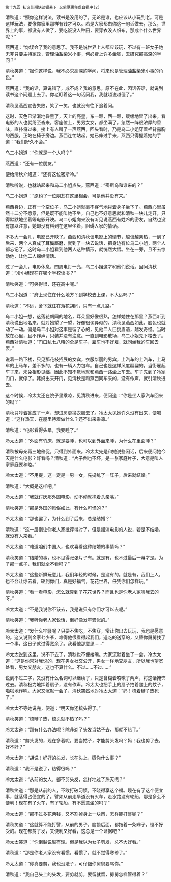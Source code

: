    第十九回 初议佳期快谈银幕下 又蒙厚惠释虑白镪中(2) 

   清秋道：“照你这样说法，读书是没用的了，无论是谁，也应该从小玩到老。可是这样玩法，要像你家里那样有钱才可以。若是大家都由你这一句话做去，那么，世界上的事，都没有人做了，要吃饭没人种田，要穿衣没人织布，那成个什么世界呢？”

   燕西道：“你误会了我的意思了。我不是说世界上人都应该玩，不过有一班女子她无非只要主持家政，管理油盐柴米小事，何必费上许多金钱，去研究那高深的学问？”

   清秋笑道：“据你这样说，我不必求高深的学问，将来也是管理油盐柴米小事的角色。”

   燕西道：“我的话，算说错了，成不成？我的意思，原不在此，因话答话，就说到读书这个问题上去了。你老盯着这一句话问我，我就越说越僵了。”

   清秋见燕西宣告失败，笑了一笑，也就没有往下追着问。

   这时，天色已渐渐地昏黑了，天上的亮星，东一颗，西一颗，缓缓地冒了出来。看电影的人也就纷至沓来，客座位上，男男女女，都坐满了。忽然一阵很浓厚的香味，直扑将过来。接上有人叫了一声燕西，回头看时，乃是乌二小姐穿着袒背露胸的西服，正站在椅子旁边。燕西连忙站起，她已伸过手来，燕西只得握着她的手道：“我们好久不会。”

   乌二小姐道：“你就是一个人吗？”

   燕西道：“还有一位朋友。”

   便给清秋介绍道：“还有这位密斯冷。”

   清秋听说，也就站起来和乌二小姐点头。燕西道：“密斯乌和谁来的？”

   乌二小姐道：“原约了一位朋友在这里相会，可是他并没有来。”

   燕西身边，正有一个空位子，乌二小姐就毫不客气地挨着身子坐下了。燕西心里虽然十二分不愿意，但是既不能叫她不坐，自己也不好意思就和清秋一块儿走开，只得默默地坐着等电影开映。乌二小姐向来没有听见说燕西有姓冷的密友，自然也没有加以注意，她却没有料到在这里坐着，阻碍人家的情话。

   不多大一会儿，电影已开映了。燕西和清秋谈电影上的情节，越谈越亲热，一到了后来，两个人真成了耳鬓厮磨，就到了一块去说话，把身边有位乌二小姐，两个人都忘记了。这时乌二小姐看到他两人这种情形，就恍然大悟。坐在一旁，且不去惊动他，让他二人绵绵情话。

   过了一会儿，电影休息，四周电灯一亮，乌二小姐这才和他们说话。因问清秋道：“冷小姐现在在哪个学校读书？”

   清秋笑道：“可笑得很，还在高中呢。”

   乌二小姐道：“府上现住在什么地方？到学校去上课，不大远吗？”

   清秋道：“不远，舍下就住在落花胡同，只有一点儿路。”

   乌二小姐一想，这落花胡同的地名，耳朵里好像很熟，怎样她住在那里？燕西听到清秋说出地名来，就对她望了一望，好像很诧异似的。清秋见燕西如此，脸色也就动了一动。偏是乌二小姐对这事是留了心的，见他二人目挑眉语，越发奇怪。当时放在心里，且不作声，只装并没有注意。一直到电影散场，乌二小姐先下楼去了。燕西对清秋道：“门口乱七八糟的全是车子，雇车也不好雇，就同坐我的车回去罢。”

   说着一路下楼，只见那花枝招展的女宾，衣服华丽的男宾，上汽车的上汽车，上马车的上马车，差不多的，也有一辆人力包车。自己也是这样风度翩翩的，当街雇起车子来，未免相形见绌，因此不知不觉地就和燕西一路坐上车去。车子先到了冷家门口，就停了。韩妈出来开门，见清秋是和燕西同车来的，没有作声，就引清秋进去。

   这个时候，冷太太还在院子里乘凉，见清秋进来，便问道：“你是坐人家汽车回来的吗？”

   清秋只哼着答应了一声，却进房更换衣服去了。冷太太见她许久没有出来，便喊道：“这样热天，在屋里待着做什么？还不出来乘凉。”

   清秋道：“电影看得头晕，我要睡了。”

   冷太太道：“外面有竹床，就是要睡，也可以到外面来睡，为什么在里面睡？”

   清秋被母亲再三地催促，只得到外面来。冷太太先是和她说些闲话，后来便问她今天是什么电影？好看吗？清秋道：“片子倒也不坏，是一张家庭片子，大意是叫人家家庭要和睦。”

   冷太太道：“不用提，这一定是一男一女，先捣乱了一阵子，后来就结婚。”

   清秋道：“大概是这样吧。”

   冷太太道：“我就讨厌那外国电影，动不动就抱着头亲嘴。”

   清秋笑道：“那是外国的风俗如此，有什么可怪的？”

   冷太太道：“那也罢了，为什么到了后来，总是结婚？”

   清秋道：“这一层倒让你老人家批评得对了。但是据演电影的人说，若是不结婚，就没有人来看。”

   冷太太道：“难道咱们中国人，也欢喜看这种结婚的事情吗？”

   清秋笑道：“结婚的事，也不见得张张片子有。就是有，也不过最后一幕才是。为了那一点子，我们就全不看吗？”

   冷太太道：“这些新鲜玩意儿，我们年轻的时候，是没有的。就是有，我们上人，也不会让你去看。轮到你们，真是好福气，花花世界，任凭你们怎样玩。”

   清秋笑道：“看一看电影，怎么就算到了花花世界？而且也是你老人家叫我去的呀。”

   冷太太道：“不是我说你不该去，我是说只有你们才可以去呢。”

   清秋笑道：“我听你老人家说话，倒好像发牢骚似的。”

   冷太太道：“发什么牢骚呢？只要不焦吃，不焦穿，常让你出去玩玩，我也是愿意的。这又说到金家七少爷，难得他很看得起我们，送吃的送穿的，又替你舅舅找了一个事，这日子就过得宽余了。我看他那意思……”

   冷太太说到这里，说不下去了，清秋也不便接嘴。大家沉默着坐了一会，冷太太道：“这是你常对我说的，现在男女社交公开，男女一样地交朋友，所以我也望宽处看，男女交朋友，这也不算什么。不过……不过……”

   说到不过二字，又没有什么名词可以继续了，只是含糊着咳嗽了两声，将这话掩饰过去。清秋极力地挥着扇子，没有作声。冷太太也把手上的扇子拍着腿上的蚊子，啪啪地作响。大家又沉默一会子，清秋突然地对冷太太道：“妈！梳着辫子热死了。”

   冷太太不等她说完，便道：“明天你还梳头得了。”

   清秋笑道：“梳辫子热，梳头就不热了吗？”

   冷太太道：“那有什么办法呢？除非剃了头发当姑子去，那就不热了。”

   清秋道：“剪头发的，现在多着呢。要当姑子，才能剪头发吗？妈！我也剪了去，好不好？”

   冷太太道：“胡说！好好的头发，长在头上，碍你什么事？”

   清秋道：“我不是说了，热得很吗？”

   冷太太道：“从前的女人，都不剪头发，怎样地过了热天呢？”

   清秋笑道：“那是从前的人，不敢打破习惯，不晓得享这个福。现在有了这个便宜事，就落得占便宜的了。譬如从前走旱道没有火车，走水路没有轮船，那是多么不便利！现在有了火车，有了轮船，有不愿意坐的吗？”

   冷太太道：“那不过多花两钱，又不割掉身上一块肉，怎样能打譬呢？”

   清秋笑道：“这就算不能打譬，从前的男子，脑袋后面，都拖着一条辫子，怪不好受的。现在都剪了发，又便利又好看，这总是一个证据吧？”

   冷太太笑道：“你倒越说越有理。但是我以为女子剪发，总不大好看。”

   清秋道：“那是你老人家没有看惯，看惯了，就不觉得寒碜了。”

   冷太太道：“你真要剪，我也没法子，可仔细你舅舅要骂你。”

   清秋道：“我自己头上的头发，要剪就剪，要留就留，舅舅怎样管得着？”

